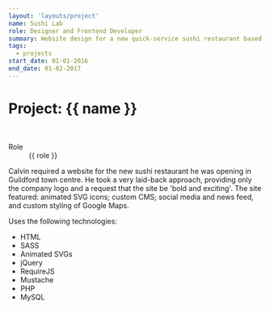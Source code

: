 ```yaml
---
layout: 'layouts/project'
name: Sushi Lab
role: Designer and Frontend Developer
summary: Website design for a new quick-service sushi restaurant based in Guildford.
tags:
  - projects
start_date: 01-01-2016
end_date: 01-02-2017
---
```


# Project: {{ name }}

<div class="image-wrapper">
  <img class="project-image project-image--multiple" src="/assets/project-images/sushilab.png" alt="" role="presentation">
  <img class="project-image project-image--multiple" src="/assets/project-images/sushilab2.png" alt="" role="presentation">
</div>

<dl>
  <dt>Role</dt>
  <dd>{{ role }}</dd>
</dl>


Calvin required a website for the new sushi restaurant he was opening in Guildford town centre. He took a very laid-back approach, providing only the company logo and a request that the site be 'bold and exciting'. The site featured: animated SVG icons; custom CMS; social media and news feed, and custom styling of Google Maps.

Uses the following technologies:

- HTML
- SASS
- Animated SVGs
- jQuery
- RequireJS
- Mustache
- PHP
- MySQL
